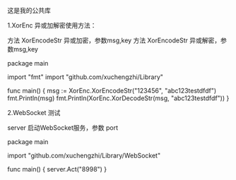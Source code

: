 这是我的公共库

1.XorEnc 异或加解密使用方法：

方法 XorEncodeStr 异或加密，参数msg,key
方法 XorEncodeStr 异或解密，参数msg,key


package main

import "fmt"
import "github.com/xuchengzhi/Library"

func main() {
    msg := XorEnc.XorEncodeStr("123456", "abc123testdfdf")
    fmt.Println(msg)
    fmt.Println(XorEnc.XorDecodeStr(msg, "abc123testdfdf"))
}

2.WebSocket 测试

server 启动WebSocket服务，参数 port 

package main

import "github.com/xuchengzhi/Library/WebSocket"

func main() {
    server.Act("8998")
}
